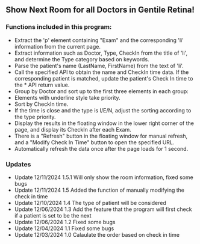 ## Show Next Room for all Doctors in Gentile Retina!

### Functions included in this program:

* Extract the 'p' element containing "Exam" and the corresponding 'li' information from the current page.
* Extract information such as Doctor, Type, CheckIn from the title of 'li', and determine the Type category based on keywords.
* Parse the patient's name (LastName, FirstName) from the text of 'li'.
* Call the specified API to obtain the name and CheckIn time data. If the corresponding patient is matched, update the patient's Check In time to the * API return value.
* Group by Doctor and sort up to the first three elements in each group:
* Elements with underline style take priority.
* Sort by CheckIn time.
* If the time is close and the type is I/E/N, adjust the sorting according to the type priority.
* Display the results in the floating window in the lower right corner of the page, and display its CheckIn after each Exam.
* There is a "Refresh" button in the floating window for manual refresh, and a "Modify Check In Time" button to open the specified URL.
* Automatically refresh the data once after the page loads for 1 second.


### Updates
* Update 12/11/2024 1.5.1 Will only show the room information, fixed some bugs
* Update 12/11/2024 1.5 Added the function of manually modifying the check in time
* Update 12/10/2024 1.4 The type of patient will be considered
* Update 12/06/2024 1.3 Add the feature that the program will first check if a patient is set to be the next
* Update 12/06/2024 1.2 Fixed some bugs
* Update 12/04/2024 1.1 Fixed some bugs
* Update 12/03/2024 1.0 Calaulate the order based on check in time
